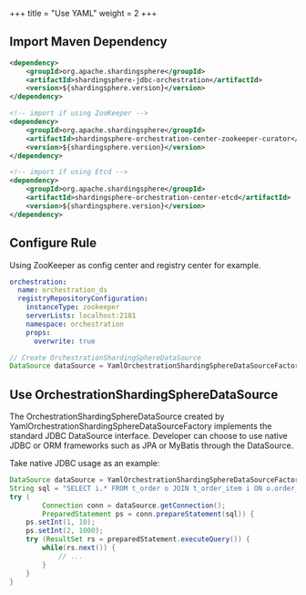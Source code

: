 +++
title = "Use YAML"
weight = 2
+++

## Import Maven Dependency

```xml
<dependency>
    <groupId>org.apache.shardingsphere</groupId>
    <artifactId>shardingsphere-jdbc-orchestration</artifactId>
    <version>${shardingsphere.version}</version>
</dependency>

<!-- import if using ZooKeeper -->
<dependency>
    <groupId>org.apache.shardingsphere</groupId>
    <artifactId>shardingsphere-orchestration-center-zookeeper-curator</artifactId>
    <version>${shardingsphere.version}</version>
</dependency>

<!-- import if using Etcd -->
<dependency>
    <groupId>org.apache.shardingsphere</groupId>
    <artifactId>shardingsphere-orchestration-center-etcd</artifactId>
    <version>${shardingsphere.version}</version>
</dependency>
```

## Configure Rule

Using ZooKeeper as config center and registry center for example.

```yaml
orchestration:
  name: orchestration_ds
  registryRepositoryConfiguration:
    instanceType: zookeeper
    serverLists: localhost:2181
    namespace: orchestration
    props:
      overwrite: true
```

```java
// Create OrchestrationShardingSphereDataSource
DataSource dataSource = YamlOrchestrationShardingSphereDataSourceFactory.createDataSource(yamlFile);
```

## Use OrchestrationShardingSphereDataSource

The OrchestrationShardingSphereDataSource created by YamlOrchestrationShardingSphereDataSourceFactory implements the standard JDBC DataSource interface.
Developer can choose to use native JDBC or ORM frameworks such as JPA or MyBatis through the DataSource.

Take native JDBC usage as an example:

```java
DataSource dataSource = YamlOrchestrationShardingSphereDataSourceFactory.createDataSource(yamlFile);
String sql = "SELECT i.* FROM t_order o JOIN t_order_item i ON o.order_id=i.order_id WHERE o.user_id=? AND o.order_id=?";
try (
        Connection conn = dataSource.getConnection();
        PreparedStatement ps = conn.prepareStatement(sql)) {
    ps.setInt(1, 10);
    ps.setInt(2, 1000);
    try (ResultSet rs = preparedStatement.executeQuery()) {
        while(rs.next()) {
            // ...
        }
    }
}
```
